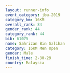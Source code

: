 ```yaml
---
layout: runner-info 
event_category: jbu-2019 
category_km: 16KM  
overall_rank: 84
gender_rank: 44
category_rank: 44
bib: 61075
name: Sahrizan Bin Salihan
category: 16KM Men Open
gender: Male
finish_time: 2-30-29
country: Malaysia
---
```

